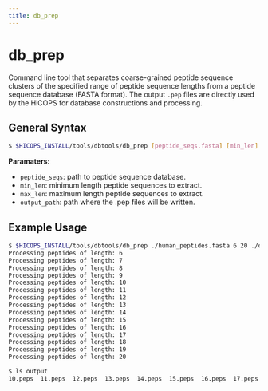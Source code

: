 ```yaml
---
title: db_prep
---
```

# db_prep
Command line tool that separates coarse-grained peptide sequence clusters of the specified range of peptide sequence lengths from a peptide sequence database (FASTA format). The output `.pep` files are directly used by the HiCOPS for database constructions and processing.

## General Syntax

```bash
$ $HICOPS_INSTALL/tools/dbtools/db_prep [peptide_seqs.fasta] [min_len] [max_len] [Optional: output_path]
```

**Paramaters:**
* `peptide_seqs`: path to peptide sequence database.        
* `min_len`: minimum length peptide sequences to extract.      
* `max_len`: maximum length peptide sequences to extract.      
* `output_path`: path where the .pep files will be written.       

## Example Usage

```bash
$ $HICOPS_INSTALL/tools/dbtools/db_prep ./human_peptides.fasta 6 20 ./output
Processing peptides of length: 6
Processing peptides of length: 7
Processing peptides of length: 8
Processing peptides of length: 9
Processing peptides of length: 10
Processing peptides of length: 11
Processing peptides of length: 12
Processing peptides of length: 13
Processing peptides of length: 14
Processing peptides of length: 15
Processing peptides of length: 16
Processing peptides of length: 17
Processing peptides of length: 18
Processing peptides of length: 19
Processing peptides of length: 20

$ ls output
10.peps  11.peps  12.peps  13.peps  14.peps  15.peps  16.peps  17.peps  18.peps  19.peps  20.peps  6.peps  7.peps  8.peps  9.peps
```
